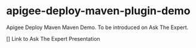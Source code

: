 apigee-deploy-maven-plugin-demo
===============================

Apigee Deploy Maven Maven Demo. To be introduced on Ask The Expert.

[] Link to Ask The Expert Presentation
